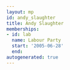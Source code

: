 ```yaml
---
layout: mp
id: andy_slaughter
title: Andy Slaughter
memberships:
- id: lab
  name: Labour Party
  start: '2005-06-28'
  end: 
autogenerated: true
---
```

